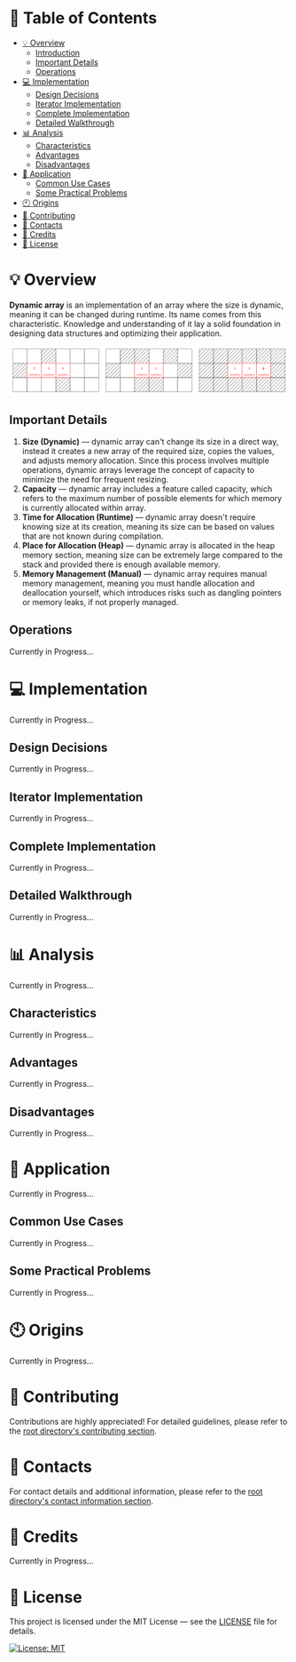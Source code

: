# &#128209; Table of Contents
- [💡 Overview](#-overview)
	- [Introduction](#introduction)
	- [Important Details](#important-details)
	- [Operations](#operations)
- [💻 Implementation](#-implementation)
	- [Design Decisions](#design-decisions)
	- [Iterator Implementation](#iterator-implementation)
	- [Complete Implementation](#complete-implementation)
	- [Detailed Walkthrough](#detailed-walkthrough)
- [📊 Analysis](#-analysis)
	- [Characteristics](#characteristics)
	- [Advantages](#advantages)
	- [Disadvantages](#disadvantages)
- [📝 Application](#-application)
	- [Common Use Cases](#common-use-cases)
	- [Some Practical Problems](#some-practical-problems)
- [🕙 Origins](#-origins)
- [🤝 Contributing](#-contributing)
- [📧 Contacts](#-contacts)
- [🙏 Credits](#-credits)
- [🔏 License](#-license)



# &#128161; Overview
**Dynamic array** is an implementation of an array where the size is dynamic, meaning it can be changed during runtime. Its name comes from this characteristic. Knowledge and understanding of it lay a solid foundation in designing data structures and optimizing their application.
<p align="center"><img src="./Images/DynamicArray.png"/></p>


## Important Details
1. **Size (Dynamic)** — dynamic array can't change its size in a direct way, instead it creates a new array of the required size, copies the values, and adjusts memory allocation. Since this process involves multiple operations, dynamic arrays leverage the concept of capacity to minimize the need for frequent resizing.
2. **Capacity** — dynamic array includes a feature called capacity, which refers to the maximum number of possible elements for which memory is currently allocated within array.
3. **Time for Allocation (Runtime)** — dynamic array doesn't require knowing size at its creation, meaning its size can be based on values that are not known during compilation.
4. **Place for Allocation (Heap)** — dynamic array is allocated in the heap memory section, meaning size can be extremely large compared to the stack and provided there is enough available memory.
5. **Memory Management (Manual)** — dynamic array requires manual memory management, meaning you must handle allocation and deallocation yourself, which introduces risks such as dangling pointers or memory leaks, if not properly managed.


## Operations
Currently in Progress...



# &#x1F4BB; Implementation 
Currently in Progress...


## Design Decisions
Currently in Progress...


## Iterator Implementation
Currently in Progress...


## Complete Implementation
Currently in Progress...


## Detailed Walkthrough
Currently in Progress...



# &#128202; Analysis
Currently in Progress...


## Characteristics
Currently in Progress...


## Advantages
Currently in Progress...


## Disadvantages
Currently in Progress...


# &#128221; Application
Currently in Progress...


## Common Use Cases
Currently in Progress...


## Some Practical Problems
Currently in Progress...


# &#x1F559; Origins
Currently in Progress...



# &#129309; Contributing
Contributions are highly appreciated! For detailed guidelines, please refer to the [root directory's contributing section](../../#-contributing).



# &#128231; Contacts
For contact details and additional information, please refer to the [root directory's contact information section](../../#-contacts).



# &#128591; Credits
Currently in Progress...



# &#128271; License
This project is licensed under the MIT License — see the [LICENSE](https://github.com/vezzolter/DSA/blob/main/LICENSE) file for details.

[![License: MIT](https://img.shields.io/badge/License-MIT-yellow.svg)](https://opensource.org/licenses/MIT)